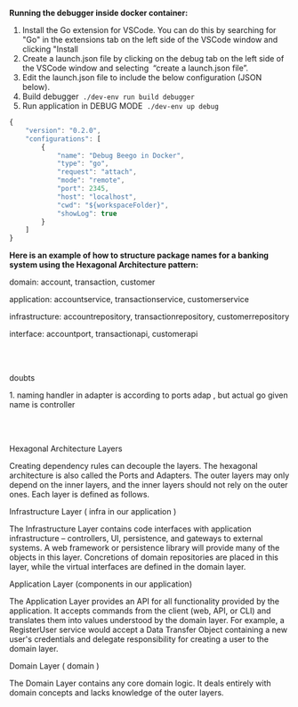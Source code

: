 **Running the debugger inside docker container:**

1.  Install the Go extension for VSCode. You can do this by searching for "Go" in the extensions tab on the left side of the VSCode window and clicking "Install
2.  Create a launch.json file by clicking on the debug tab on the left side of the VSCode window and selecting  “create a launch.json file”. 
3.  Edit the launch.json file to include the below configuration (JSON below).
4.  Build debugger  `./dev-env run build debugger`
5.  Run application in DEBUG MODE  `./dev-env up debug`

```javascript
{
    "version": "0.2.0",
    "configurations": [
        {
            "name": "Debug Beego in Docker",
            "type": "go",
            "request": "attach",
            "mode": "remote",
            "port": 2345,
            "host": "localhost",
            "cwd": "${workspaceFolder}",
            "showLog": true
        }
    ]
}   
```

**Here is an example of how to structure package names for a banking system using the Hexagonal Architecture pattern:**

domain: account, transaction, customer

application: accountservice, transactionservice, customerservice

infrastructure: accountrepository, transactionrepository, customerrepository

interface: accountport, transactionapi, customerapi

   
 

doubts

1\. naming handler in adapter is according to ports adap , but actual go given name is controller

   
 

Hexagonal Architecture Layers

Creating dependency rules can decouple the layers. The hexagonal architecture is also called the Ports and Adapters. The outer layers may only depend on the inner layers, and the inner layers should not rely on the outer ones. Each layer is defined as follows.

Infrastructure Layer ( infra in our application )

The Infrastructure Layer contains code interfaces with application infrastructure – controllers, UI, persistence, and gateways to external systems. A web framework or persistence library will provide many of the objects in this layer. Concretions of domain repositories are placed in this layer, while the virtual interfaces are defined in the domain layer.

Application Layer (components in our application)

The Application Layer provides an API for all functionality provided by the application. It accepts commands from the client (web, API, or CLI) and translates them into values understood by the domain layer. For example, a RegisterUser service would accept a Data Transfer Object containing a new user's credentials and delegate responsibility for creating a user to the domain layer.

Domain Layer ( domain )

The Domain Layer contains any core domain logic. It deals entirely with domain concepts and lacks knowledge of the outer layers.